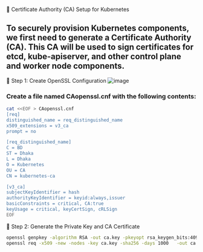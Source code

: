 📜 Certificate Authority (CA) Setup for Kubernetes

To securely provision Kubernetes components, we first need to generate a Certificate Authority (CA). This CA will be used to sign certificates for etcd, kube-apiserver, and other control plane and worker node components.
---
🔧 Step 1: Create OpenSSL Configuration
![image](https://github.com/user-attachments/assets/c3fec232-1c11-418c-9bef-3f8ac1025378)

### Create a file named CAopenssl.cnf with the following contents:
```bash
cat <<EOF > CAopenssl.cnf
[req]
distinguished_name = req_distinguished_name
x509_extensions = v3_ca
prompt = no

[req_distinguished_name]
C = BD
ST = Dhaka
L = Dhaka
O = Kubernetes
OU = CA
CN = kubernetes-ca

[v3_ca]
subjectKeyIdentifier = hash
authorityKeyIdentifier = keyid:always,issuer
basicConstraints = critical, CA:true
keyUsage = critical, keyCertSign, cRLSign
EOF
```
🔐 Step 2: Generate the Private Key and CA Certificate
```bash
openssl genpkey -algorithm RSA -out ca.key -pkeyopt rsa_keygen_bits:4096
openssl req -x509 -new -nodes -key ca.key -sha256 -days 1000   -out ca.crt -config CAopenssl.cnf -extensions v3_ca
```
